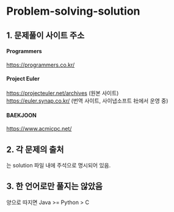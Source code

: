 # Problem-solving-solution
## 1. 문제풀이 사이트 주소
#### Programmers
https://programmers.co.kr/
#### Project Euler
https://projecteuler.net/archives (원본 사이트)  
https://euler.synap.co.kr/        (번역 사이트, 사이냅소프트 社에서 운영 중) 
#### BAEKJOON
https://www.acmicpc.net/
  
## 2. 각 문제의 출처
는 solution 파일 내에 주석으로 명시되어 있음.
  
## 3. 한 언어로만 풀지는 않았음
양으로 따지면 Java >= Python > C
